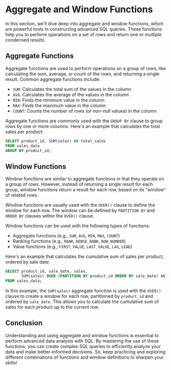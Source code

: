# Aggregate and Window Functions

In this section, we'll dive deep into aggregate and window functions, which are powerful tools in constructing advanced SQL queries. These functions help you to perform operations on a set of rows and return one or multiple condensed results.

## Aggregate Functions

Aggregate functions are used to perform operations on a group of rows, like calculating the sum, average, or count of the rows, and returning a single result. Common aggregate functions include:

- `SUM`: Calculates the total sum of the values in the column
- `AVG`: Calculates the average of the values in the column
- `MIN`: Finds the minimum value in the column
- `MAX`: Finds the maximum value in the column
- `COUNT`: Counts the number of rows (or non-null values) in the column

Aggregate functions are commonly used with the `GROUP BY` clause to group rows by one or more columns. Here's an example that calculates the total sales per product:

```sql
SELECT product_id, SUM(sales) AS total_sales
FROM sales_data
GROUP BY product_id;
```

## Window Functions

Window functions are similar to aggregate functions in that they operate on a group of rows. However, instead of returning a single result for each group, window functions return a result for each row, based on its "window" of related rows.

Window functions are usually used with the `OVER()` clause to define the window for each row. The window can be defined by `PARTITION BY` and `ORDER BY` clauses within the `OVER()` clause.

Window functions can be used with the following types of functions:

- Aggregate functions (e.g., `SUM`, `AVG`, `MIN`, `MAX`, `COUNT`)
- Ranking functions (e.g., `RANK`, `DENSE_RANK`, `ROW_NUMBER`)
- Value functions (e.g., `FIRST_VALUE`, `LAST_VALUE`, `LAG`, `LEAD`)

Here's an example that calculates the cumulative sum of sales per product, ordered by sale date:

```sql
SELECT product_id, sale_date, sales,
       SUM(sales) OVER (PARTITION BY product_id ORDER BY sale_date) AS cumulative_sales
FROM sales_data;
```

In this example, the `SUM(sales)` aggregate function is used with the `OVER()` clause to create a window for each row, partitioned by `product_id` and ordered by `sale_date`. This allows you to calculate the cumulative sum of sales for each product up to the current row.

## Conclusion

Understanding and using aggregate and window functions is essential to perform advanced data analysis with SQL. By mastering the use of these functions, you can create complex SQL queries to efficiently analyze your data and make better-informed decisions. So, keep practicing and exploring different combinations of functions and window definitions to sharpen your skills!